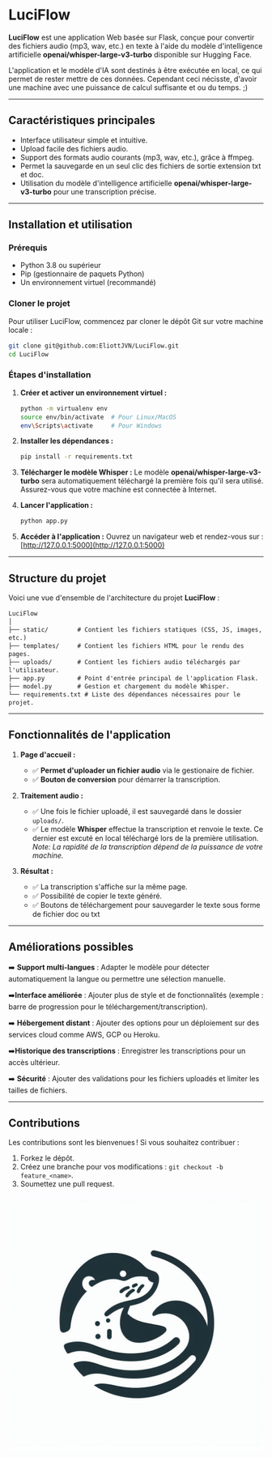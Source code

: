 # **LuciFlow**

**LuciFlow** est une application Web basée sur Flask, conçue pour convertir des fichiers audio (mp3, wav, etc.) en texte à l'aide du modèle d'intelligence artificielle **openai/whisper-large-v3-turbo** disponible sur Hugging Face.

L'application et le modèle d'IA sont destinés à être exécutée en local, ce qui permet de rester mettre de ces données. Cependant ceci nécisste, d'avoir une machine avec une puissance de calcul suffisante et ou du temps. ;)

---

## **Caractéristiques principales**

- Interface utilisateur simple et intuitive.
- Upload facile des fichiers audio.
- Support des formats audio courants (mp3, wav, etc.), grâce à ffmpeg.
- Permet la sauvegarde en un seul clic des fichiers de sortie extension txt et doc.
- Utilisation du modèle d'intelligence artificielle **openai/whisper-large-v3-turbo** pour une transcription précise.

---

## **Installation et utilisation**

### **Prérequis**

- Python 3.8 ou supérieur
- Pip (gestionnaire de paquets Python)
- Un environnement virtuel (recommandé)

### **Cloner le projet**

Pour utiliser LuciFlow, commencez par cloner le dépôt Git sur votre machine locale :

```bash
git clone git@github.com:EliottJVN/LuciFlow.git
cd LuciFlow
```

### **Étapes d'installation**

1. **Créer et activer un environnement virtuel :**

   ```bash
   python -m virtualenv env
   source env/bin/activate  # Pour Linux/MacOS
   env\Scripts\activate     # Pour Windows
   ```

2. **Installer les dépendances :**

   ```bash
   pip install -r requirements.txt
   ```

3. **Télécharger le modèle Whisper :**
   Le modèle **openai/whisper-large-v3-turbo** sera automatiquement téléchargé la première fois qu'il sera utilisé. Assurez-vous que votre machine est connectée à Internet.

4. **Lancer l'application :**

   ```bash
   python app.py
   ```

5. **Accéder à l'application :**
   Ouvrez un navigateur web et rendez-vous sur : [http://127.0.0.1:5000](http://127.0.0.1:5000)

---

## **Structure du projet**

Voici une vue d'ensemble de l'architecture du projet **LuciFlow** :

```text
LuciFlow
│
├── static/        # Contient les fichiers statiques (CSS, JS, images, etc.)
├── templates/     # Contient les fichiers HTML pour le rendu des pages.
├── uploads/       # Contient les fichiers audio téléchargés par l'utilisateur.
├── app.py         # Point d'entrée principal de l'application Flask.
├── model.py       # Gestion et chargement du modèle Whisper.
└── requirements.txt # Liste des dépendances nécessaires pour le projet.
```

---

## **Fonctionnalités de l'application**

1. **Page d'accueil :**
   - ✅ **Permet d'uploader un fichier audio** via le gestionaire de fichier.
   - ✅ **Bouton de conversion** pour démarrer la transcription.

2. **Traitement audio :**
   - ✅ Une fois le fichier uploadé, il est sauvegardé dans le dossier `uploads/`.
   - ✅ Le modèle **Whisper** effectue la transcription et renvoie le texte. Ce dernier est excuté en local téléchargé lors de la première utilisation.
   *Note: La rapidité de la transcription dépend de la puissance de votre machine.*

3. **Résultat :**
   - ✅ La transcription s'affiche sur la même page.
   - ✅ Possibilité de copier le texte généré.
   - ✅ Boutons de téléchargement pour sauvegarder le texte sous forme de fichier doc ou txt

---

## **Améliorations possibles**

➡️ **Support multi-langues** : Adapter le modèle pour détecter automatiquement la langue ou permettre une sélection manuelle.

➡️**Interface améliorée** : Ajouter plus de style et de fonctionnalités (exemple : barre de progression pour le téléchargement/transcription).

➡️ **Hébergement distant** : Ajouter des options pour un déploiement sur des services cloud comme AWS, GCP ou Heroku.

➡️**Historique des transcriptions** : Enregistrer les transcriptions pour un accès ultérieur.

➡️ **Sécurité** : Ajouter des validations pour les fichiers uploadés et limiter les tailles de fichiers.

---

## **Contributions**

Les contributions sont les bienvenues ! Si vous souhaitez contribuer :

1. Forkez le dépôt.
2. Créez une branche pour vos modifications : `git checkout -b feature_<name>`.
3. Soumettez une pull request.

![logo](./static/icon.jpeg)
